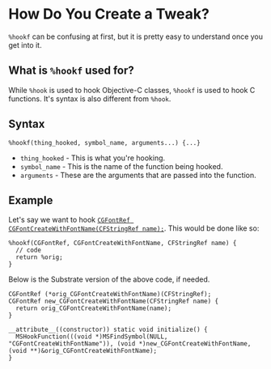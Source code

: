 # How Do You Create a Tweak?

`%hookf` can be confusing at first, but it is pretty easy to understand once you get into it.

## What is `%hookf` used for?

While `%hook` is used to hook Objective-C classes, `%hookf` is used to hook C functions. It's syntax is also different from `%hook`.

## Syntax

```objc
%hookf(thing_hooked, symbol_name, arguments...) {...}
```

* `thing_hooked` - This is what you're hooking.
* `symbol_name` - This is the name of the function being hooked.
* `arguments` - These are the arguments that are passed into the function.

## Example

Let's say we want to hook <a href="https://developer.apple.com/documentation/coregraphics/1396330-cgfontcreatewithfontname?language=objc">`CGFontRef CGFontCreateWithFontName(CFStringRef name);`</a>. This would be done like so:

```objc
%hookf(CGFontRef, CGFontCreateWithFontName, CFStringRef name) {
  // code
  return %orig;
}
```

Below is the Substrate version of the above code, if needed.
```objc
CGFontRef (*orig_CGFontCreateWithFontName)(CFStringRef);
CGFontRef new_CGFontCreateWithFontName(CFStringRef name) {
  return orig_CGFontCreateWithFontName(name);
}

__attribute__((constructor)) static void initialize() {
  MSHookFunction(((void *)MSFindSymbol(NULL, "CGFontCreateWithFontName")), (void *)new_CGFontCreateWithFontName, (void **)&orig_CGFontCreateWithFontName);
} 
```
